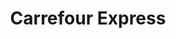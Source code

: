 ---
title: "Carrefour Express"
url: /buenos-aires/carrefour-express-avenida-congreso/
shop: comodidad
---
